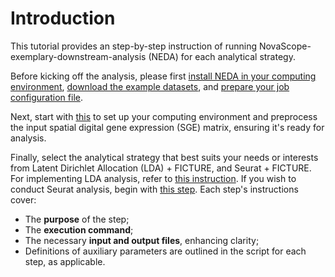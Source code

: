 # Introduction

This tutorial provides an step-by-step instruction of running NovaScope-exemplary-downstream-analysis (NEDA) for each analytical strategy.

Before kicking off the analysis, please first [install NEDA in your computing environment](../installation/installation.md), [download the example datasets](../prep_input/access_data.md), and [prepare your job configuration file](../prep_input/job_config.md).

Next, start with [this](./step1-preprocess.md) to set up your computing environment and preprocess the input spatial digital gene expression (SGE) matrix, ensuring it's ready for analysis.

Finally, select the analytical strategy that best suits your needs or interests from Latent Dirichlet Allocation (LDA) + FICTURE, and Seurat + FICTURE. For implementing LDA analysis, refer to [this instruction](./LDA/step2a-LDA.md). If you wish to conduct Seurat analysis, begin with [this step](./Seurat/step2b-seurat.md). Each step's instructions cover:

* The **purpose** of the step;
* The **execution command**;
* The necessary **input and output files**, enhancing clarity;
* Definitions of auxiliary parameters are outlined in the script for each step, as applicable.